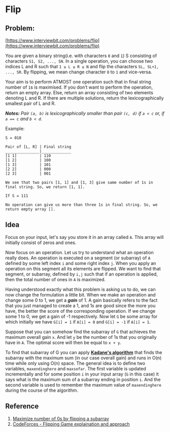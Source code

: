 # Flip

## Problem: 
[https://www.interviewbit.com/problems/flip](https://www.interviewbit.com/problems/flip)

You are given a binary string(i.e. with characters `0` and `1`) S consisting of characters `S1, S2, ..., SN`. In a single operation, you can choose two indices L and R such that `1 ≤ L ≤ R ≤ N` and flip the characters `SL, SL+1, ..., SR`. By flipping, we mean change character `0` to `1` and vice-versa.

Your aim is to perform ATMOST one operation such that in final string number of `1`s is maximised. If you don’t want to perform the operation, return an empty array. Else, return an array consisting of two elements denoting L and R. If there are multiple solutions, return the lexicographically smallest pair of L and R.

_**Notes:** Pair `(a, b)` is lexicographically smaller than pair `(c, d)` if `a < c` or, if `a == c` and `b < d`._

Example:

```
S = 010

Pair of [L, R] | Final string
_______________|_____________
[1 1]          | 110
[1 2]          | 100
[1 3]          | 101
[2 2]          | 000
[2 3]          | 001

We see that two pairs [1, 1] and [1, 3] give same number of 1s in final string. So, we return [1, 1].
```
```
If S = 111

No operation can give us more than three 1s in final string. So, we return empty array [].
```

## Idea

Focus on your input, let's say you store it in an array called `A`. This array will initially consist of zeros and ones.

Now focus on an operation. Let us try to understand what an operation really does. An operation is executed on a segment (or subarray) of `A` defined by some left index `i` and some right index `j`. When you apply an operation on this segment all its elements are flipped. We want to find that segment, or subarray, defined by `i,j` such that if an operation is applied, then the total number of ones in `A` is maximized.

Having understood exactly what this problem is asking us to do, we can now change the formulation a little bit. When we make an operation and change some 0 to 1, we get a **_gain_** of 1. A gain basically refers to the fact that you just managed to create a 1, and 1s are good since the more you have, the better the score of the corresponding operation. If we change some 1 to 0, we get a gain of -1 respectively. Now let `G` be some array for which initially we have `G[i] = 1` if `A[i] = 0` and `G[i] = -1` if `A[i] = 1`.

Suppose that you can somehow find the subarray of `G` that achieves the maximum overall gain `x`. And let `y` be the number of 1s that you originally have in `A`. The optimal score will then be equal to `x + y`.

To find that subarray of G you can apply [**Kadane's algorithm**](https://en.wikipedia.org/wiki/Maximum_subarray_problem) that finds the subarray with the maximum sum (in our case overall gain) and runs in O(n) time while only using O(n) space. The general idea is to define two variables, `maxendinghere` and `maxsofar`. The first variable is updated incrementally and for some position `i` in your input array (`G` in this case) it says what is the maximum sum of a subarray ending in position `i`. And the second variable is used to remember the maximum value of `maxendinghere` during the course of the algorithm.

## Reference

1. [Maximize number of 0s by flipping a subarray](https://www.geeksforgeeks.org/maximize-number-0s-flipping-subarray)
2. [CodeForces - Flipping Game explaination and approach](https://codeforces.com/blog/entry/23287?#comment-277027)
